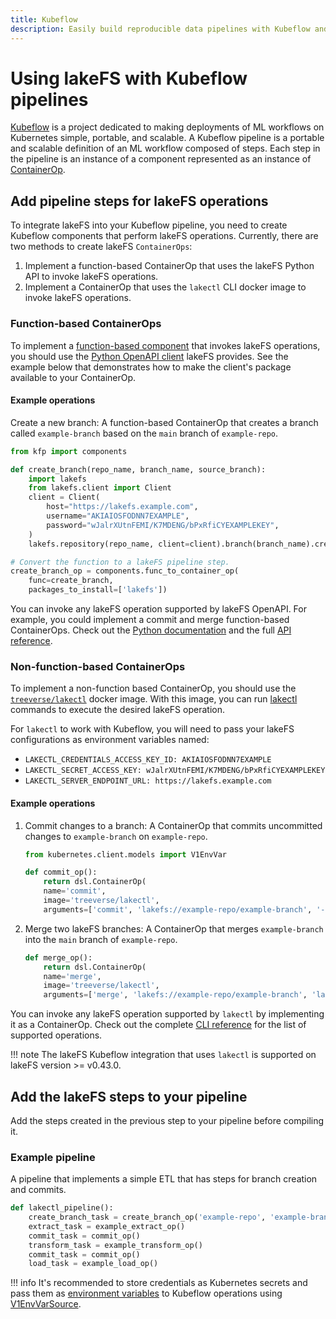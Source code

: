 ```yaml
---
title: Kubeflow
description: Easily build reproducible data pipelines with Kubeflow and lakeFS using commits, without modifying the code or logic of your job.
---
```

# Using lakeFS with Kubeflow pipelines
[Kubeflow](https://www.kubeflow.org/docs/about/kubeflow/) is a project dedicated to making deployments of ML workflows on Kubernetes simple, portable, and scalable.
A Kubeflow pipeline is a portable and scalable definition of an ML workflow composed of steps. Each step in the pipeline is an instance of a component represented as an instance of [ContainerOp](https://kf-pipelines.readthedocs.io/en/latest/source/kfp.dsl.html#kfp.dsl.ContainerOp).


## Add pipeline steps for lakeFS operations

To integrate lakeFS into your Kubeflow pipeline, you need to create Kubeflow components that perform lakeFS operations.
Currently, there are two methods to create lakeFS `ContainerOps`:

1. Implement a function-based ContainerOp that uses the lakeFS Python API to invoke lakeFS operations.
1. Implement a ContainerOp that uses the `lakectl` CLI docker image to invoke lakeFS operations.

### Function-based ContainerOps

To implement a [function-based component](https://www.kubeflow.org/docs/components/pipelines/legacy-v1/sdk/python-function-components/) that invokes lakeFS operations,
you should use the [Python OpenAPI client](./python.md) lakeFS provides. See the example below that demonstrates how to make the client's package available to your ContainerOp.

#### Example operations

Create a new branch: A function-based ContainerOp that creates a branch called `example-branch` based on the `main` branch of `example-repo`.

```python
from kfp import components

def create_branch(repo_name, branch_name, source_branch):
    import lakefs
    from lakefs.client import Client
    client = Client(
        host="https://lakefs.example.com",
        username="AKIAIOSFODNN7EXAMPLE",
        password="wJalrXUtnFEMI/K7MDENG/bPxRfiCYEXAMPLEKEY",
    )
    lakefs.repository(repo_name, client=client).branch(branch_name).create(source_reference=source_branch)

# Convert the function to a lakeFS pipeline step.
create_branch_op = components.func_to_container_op(
    func=create_branch,
    packages_to_install=['lakefs'])
```

You can invoke any lakeFS operation supported by lakeFS OpenAPI. For example, you could implement a commit and merge function-based ContainerOps.
Check out the [Python documentation](./python.md) and the full [API reference](../reference/api.md).

### Non-function-based ContainerOps

To implement a non-function based ContainerOp, you should use the [`treeverse/lakectl`](https://hub.docker.com/r/treeverse/lakectl) docker image.
With this image, you can run [lakectl](../reference/cli.md) commands to execute the desired lakeFS operation.

For `lakectl` to work with Kubeflow, you will need to pass your lakeFS configurations as environment variables named:

* `LAKECTL_CREDENTIALS_ACCESS_KEY_ID: AKIAIOSFODNN7EXAMPLE`
* `LAKECTL_SECRET_ACCESS_KEY: wJalrXUtnFEMI/K7MDENG/bPxRfiCYEXAMPLEKEY`
* `LAKECTL_SERVER_ENDPOINT_URL: https://lakefs.example.com`

#### Example operations

1. Commit changes to a branch: A ContainerOp that commits uncommitted changes to `example-branch` on `example-repo`.

    ```python
    from kubernetes.client.models import V1EnvVar

    def commit_op():
        return dsl.ContainerOp(
        name='commit',
        image='treeverse/lakectl',
        arguments=['commit', 'lakefs://example-repo/example-branch', '-m', 'commit message']).add_env_variable(V1EnvVar(name='LAKECTL_CREDENTIALS_ACCESS_KEY_ID',value='AKIAIOSFODNN7EXAMPLE')).add_env_variable(V1EnvVar(name='LAKECTL_CREDENTIALS_SECRET_ACCESS_KEY',value='wJalrXUtnFEMI/K7MDENG/bPxRfiCYEXAMPLEKEY')).add_env_variable(V1EnvVar(name='LAKECTL_SERVER_ENDPOINT_URL',value='https://lakefs.example.com'))
    ```
1. Merge two lakeFS branches: A ContainerOp that merges `example-branch` into the `main` branch of `example-repo`.
    ```python
    def merge_op():
        return dsl.ContainerOp(
        name='merge',
        image='treeverse/lakectl',
        arguments=['merge', 'lakefs://example-repo/example-branch', 'lakefs://example-repo/main']).add_env_variable(V1EnvVar(name='LAKECTL_CREDENTIALS_ACCESS_KEY_ID',value='AKIAIOSFODNN7EXAMPLE')).add_env_variable(V1EnvVar(name='LAKECTL_CREDENTIALS_SECRET_ACCESS_KEY',value='wJalrXUtnFEMI/K7MDENG/bPxRfiCYEXAMPLEKEY')).add_env_variable(V1EnvVar(name='LAKECTL_SERVER_ENDPOINT_URL',value='https://lakefs.example.com'))
    ```

You can invoke any lakeFS operation supported by `lakectl` by implementing it as a ContainerOp. Check out the complete [CLI reference](../reference/cli.md) for the list of supported operations.


!!! note
    The lakeFS Kubeflow integration that uses `lakectl` is supported on lakeFS version >= v0.43.0.

## Add the lakeFS steps to your pipeline

Add the steps created in the previous step to your pipeline before compiling it.

### Example pipeline

A pipeline that implements a simple ETL that has steps for branch creation and commits.

```python
def lakectl_pipeline():
    create_branch_task = create_branch_op('example-repo', 'example-branch', 'main') # A function-based component
    extract_task = example_extract_op()
    commit_task = commit_op()
    transform_task = example_transform_op()
    commit_task = commit_op()
    load_task = example_load_op()
```

!!! info
    It's recommended to store credentials as Kubernetes secrets and pass them as [environment variables](https://kubernetes.io/docs/concepts/configuration/secret/#using-secrets-as-environment-variables ) to Kubeflow operations using [V1EnvVarSource](https://github.com/kubernetes-client/python/blob/master/kubernetes/docs/V1EnvVarSource.md).

